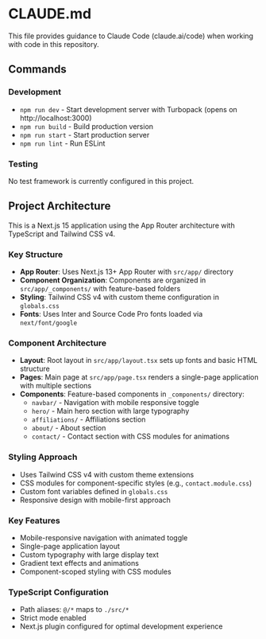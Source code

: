 # CLAUDE.md

This file provides guidance to Claude Code (claude.ai/code) when working with code in this repository.

## Commands

### Development
- `npm run dev` - Start development server with Turbopack (opens on http://localhost:3000)
- `npm run build` - Build production version
- `npm run start` - Start production server
- `npm run lint` - Run ESLint

### Testing
No test framework is currently configured in this project.

## Project Architecture

This is a Next.js 15 application using the App Router architecture with TypeScript and Tailwind CSS v4.

### Key Structure
- **App Router**: Uses Next.js 13+ App Router with `src/app/` directory
- **Component Organization**: Components are organized in `src/app/_components/` with feature-based folders
- **Styling**: Tailwind CSS v4 with custom theme configuration in `globals.css`
- **Fonts**: Uses Inter and Source Code Pro fonts loaded via `next/font/google`

### Component Architecture
- **Layout**: Root layout in `src/app/layout.tsx` sets up fonts and basic HTML structure
- **Pages**: Main page at `src/app/page.tsx` renders a single-page application with multiple sections
- **Components**: Feature-based components in `_components/` directory:
  - `navbar/` - Navigation with mobile responsive toggle
  - `hero/` - Main hero section with large typography
  - `affiliations/` - Affiliations section
  - `about/` - About section
  - `contact/` - Contact section with CSS modules for animations

### Styling Approach
- Uses Tailwind CSS v4 with custom theme extensions
- CSS modules for component-specific styles (e.g., `contact.module.css`)
- Custom font variables defined in `globals.css`
- Responsive design with mobile-first approach

### Key Features
- Mobile-responsive navigation with animated toggle
- Single-page application layout
- Custom typography with large display text
- Gradient text effects and animations
- Component-scoped styling with CSS modules

### TypeScript Configuration
- Path aliases: `@/*` maps to `./src/*`
- Strict mode enabled
- Next.js plugin configured for optimal development experience